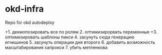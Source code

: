 # okd-infra
Repo for okd autodeploy

+1. декмопозировать все по ролям
2. оптимизирорвать переменные
+3. оптимизировать шаблоны пикси
4. засунуть сюда генерацию игнишинов
5. засунуть операции дня второго
6. добавить возможность масштабирования хапрокси
7. убить метленкова
